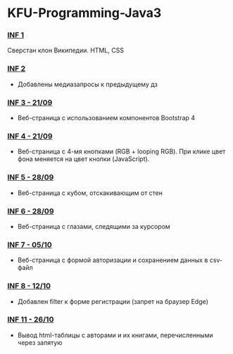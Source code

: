 # KFU-Programming-Java3

### [INF 1](https://github.com/ShamilNur/KFU-Programming-Java3/tree/main/ITIS_Practice/src/main/java/ru/kpfu/itis/group903/nurkaev/wikipedia)

Сверстан клон Википедии. HTML, CSS

### [INF 2](https://github.com/ShamilNur/KFU-Programming-Java3/tree/main/ITIS_Practice/src/main/java/ru/kpfu/itis/group903/nurkaev/wikipedia)

- Добавлены медиазапросы к предыдущему дз

### [INF 3 - 21/09](https://github.com/ShamilNur/KFU-Programming-Java3/tree/main/ITIS_Practice/src/main/java/ru/kpfu/itis/group903/nurkaev/shop)

- Веб-страница с использованием компонентов Bootstrap 4

### [INF 4 - 21/09](https://github.com/ShamilNur/KFU-Programming-Java3/tree/main/ITIS_Practice/src/main/java/ru/kpfu/itis/group903/nurkaev/colored)

- Веб-страница с 4-мя кнопками (RGB + looping RGB). При клике цвет фона меняется на цвет кнопки (JavaScript).

### [INF 5 - 28/09](https://github.com/ShamilNur/KFU-Programming-Java3/tree/main/ITIS_Practice/src/main/java/ru/kpfu/itis/group903/nurkaev/cube)

- Веб-страница с кубом, отскакивающим от стен

### [INF 6 - 28/09](https://github.com/ShamilNur/KFU-Programming-Java3/tree/main/ITIS_Practice/src/main/java/ru/kpfu/itis/group903/nurkaev/eyes)

- Веб-страница с глазами, следящими за курсором

### [INF 7 - 05/10](https://github.com/ShamilNur/KFU-Programming-Java3/tree/main/RegistrationForm)

- Веб-страница с формой авторизации и сохранением данных в csv-файл

### [INF 8 - 12/10](https://github.com/ShamilNur/KFU-Programming-Java3/blob/main/RegistrationForm/src/main/java/ru/kpfu/itis/group903/nurkaev/filters/BrowserNameFilter.java)

- Добавлен filter к форме регистрации (запрет на браузер Edge)

### [INF 11 - 26/10](https://github.com/ShamilNur/KFU-Programming-Java3/tree/main/ITIS_Practice/src/main/java/ru/kpfu/itis/group903/nurkaev/books)

- Вывод html-таблицы с авторами и их книгами, перечисленными через запятую
